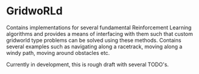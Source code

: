 # GridwoRLd
 Contains implementations for several fundamental Reinforcement Learning algorithms and provides a means of interfacing with them such that custom gridworld type problems can be solved using these methods. Contains several examples such as navigating along a racetrack, moving along a windy path, moving around obstacles etc.
 
 Currently in development, this is rough draft with several TODO's.
